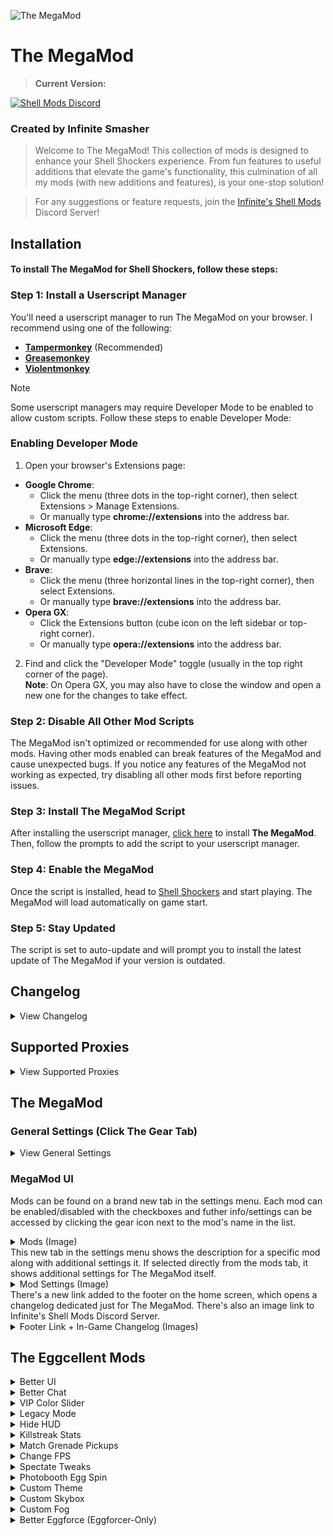 ![The MegaMod](img/docs/megaMod/The%20MegaMod%20Logo.png)
# The MegaMod
<blockquote>
  <p><b>Current Version: </b><span id="version"></span></p>
</blockquote>

[![Shell Mods Discord](https://img.shields.io/discord/1273986972389474374?label=Infinite%27s%20Shell%20Mods%20Server&logo=discord&color=5865F2)](https://discord.gg/Cxggadazy4)

### Created by Infinite Smasher
> Welcome to The MegaMod! This collection of mods is designed to enhance your Shell Shockers experience. From fun features to useful additions that elevate the game's functionality, this culmination of all my mods (with new additions and features), is your one-stop solution!

> For any suggestions or feature requests, join the [Infinite's Shell Mods](https://discord.gg/Cxggadazy4) Discord Server!

## Installation
#### To install **The MegaMod** for Shell Shockers, follow these steps:

### Step 1: Install a Userscript Manager
You'll need a userscript manager to run The MegaMod on your browser. I recommend using one of the following:
- **[Tampermonkey](https://www.tampermonkey.net/)** (Recommended)
- **[Greasemonkey](https://www.greasespot.net/)**
- **[Violentmonkey](https://violentmonkey.github.io/)**

> [!NOTE]  
> Some userscript managers may require Developer Mode to be enabled to allow custom scripts. Follow these steps to enable Developer Mode:
> ### Enabling Developer Mode
> 1. Open your browser's Extensions page:
> - **Google Chrome**:
>   - Click the menu (three dots in the top-right corner), then select Extensions > Manage Extensions.
>   - Or manually type **chrome://extensions** into the address bar.
> - **Microsoft Edge**:
>   - Click the menu (three dots in the top-right corner), then select Extensions.
>   - Or manually type **edge://extensions** into the address bar.
> - **Brave**:
>   - Click the menu (three horizontal lines in the top-right corner), then select Extensions.
>   - Or manually type **brave://extensions** into the address bar.
> - **Opera GX**:
>   - Click the Extensions button (cube icon on the left sidebar or top-right corner).
>   - Or manually type **opera://extensions** into the address bar.
> 2. Find and click the "Developer Mode" toggle (usually in the top right corner of the page).<br>
> **Note**: On Opera GX, you may also have to close the window and open a new one for the changes to take effect.

### Step 2: Disable All Other Mod Scripts
The MegaMod isn't optimized or recommended for use along with other mods. Having other mods enabled can break features of the MegaMod and cause unexpected bugs. If you notice any features of the MegaMod not working as expected, try disabling all other mods first before reporting issues.

### Step 3: Install The MegaMod Script
After installing the userscript manager, [click here](https://infinitesmasher.github.io/The-MegaMod/js/script.user.js) to install **The MegaMod**. Then, follow the prompts to add the script to your userscript manager.

### Step 4: Enable the MegaMod
Once the script is installed, head to [Shell Shockers](https://shellshock.io/) and start playing. The MegaMod will load automatically on game start.

### Step 5: Stay Updated
The script is set to auto-update and will prompt you to install the latest update of The MegaMod if your version is outdated.

## Changelog
<div id="content"></div>
<details id="changelog">
  <summary>View Changelog</summary>
  <div id="changelog-content"></div>
</details>

<h2 id="proxy-title">Supported Proxies</h2>
<details id="proxies">
  <summary>View Supported Proxies</summary>
  <div id="proxy-content"></div>
</details>

## The MegaMod
### General Settings (Click The Gear Tab)
<details>
<summary>View General Settings</summary>

> - **MegaMod UI Sound Effects** - Enables sound effects related to the MegaMod
>   - **Specific Sounds**:
>     - **Tab Sounds** - Sound effects for mods tab and mod settings tab
>     - **Hover Sounds** - Sound effects for hovering on settings tab icon and mod settings icons
> - **Faster CSS Loading** - Makes CSS Load Faster
> - **In-Game Mod Toggle Alerts** - Enables small in-game alerts for mods with toggle keybinds

</details>

### MegaMod UI
Mods can be found on a brand new tab in the settings menu. Each mod can be enabled/disabled with the checkboxes and futher info/settings can be accessed by clicking the gear icon next to the mod's name in the list.
<details>
<summary>Mods (Image)</summary> 
  
  ![Mods](img/docs/megaMod/mods.png)
</details>
This new tab in the settings menu shows the description for a specific mod along with additional settings it. If selected directly from the mods tab, it shows additional settings for The MegaMod itself.
<details> 
<summary>Mod Settings (Image)</summary>
  
  ![Mod Settings](img/docs/megaMod/modSettings.png)
</details>
There's a new link added to the footer on the home screen, which opens a changelog dedicated just for The MegaMod. There's also an image link to Infinite's Shell Mods Discord Server.
<details>
<summary>Footer Link + In-Game Changelog (Images)</summary>

  ![Footer Changelog Link](img/docs/megaMod/footerLink.png)
  ![In-Game Changelog](img/docs/megaMod/changelog.png)
</details>

## The Eggcellent Mods
<details>
<summary>Better UI</summary>

> > Enhances the inventory and profile UI with new themes, a skin randomizer, profile badges, and more.
> ### **Settings**:
> - **General UI Tweaks**: Various UI improvements.
>   <details>
>   <summary>More Info</summary>
>   
>   > - Latest FontAwesome Social Media Icons
>   > - Updated Social Media Footer Icon Styles & Tooltip Position
>   > - Egg-Shaped Settings Sliders
>   > - Egg-Shaped Settings Checkboxes
>   > - Added margins around chat (on Despawn Menu) so it isn't fixed to edge of screen
>   > - Added margins to media tabs and top right buttons (on Home Screen) so they aren't fixed to edge of screen
>   > - Various UI Bug Fixes:
>   >   - Fixed Short Scrollmask Width
>   >   - Fixed YT + Twitch Box Height
>   >   - Adjusted Create Private Game Popup Alignments
>   >   - Fixed Slightly Taller Challenge Box
>   >   - Stretched Chick'n Winner Bar (on Despawn Menu) to fix text wrap (and for better looks ofc)
>   >   
>   > - Added Button (on Home Screen) and Popup to Show Current Public Map Pool
>   >   <details>
>   >    <summary>Public Map Popup (Image)</summary>
>   >     
>   >    ![Public Map Popup](img/docs/betterUI/misc/Public%20Map%20Popup.png)
>   >   </details>
>   >   
>   > - Added Button (on Home Screen) and Popup to Game History (Daily Lobbies)
>   >   <details>
>   >   <summary>Game History Popup (Image)</summary>
>   >   
>   >   ![Game History Popup](img/docs/betterUI/misc/Game%20History%20Popup.png)
>   >   </details>
>   >
>   > - Numbers are localized to add regional separators (make large numbers easier to read) and use the local place value system:
>   >   - Egg Count
>   >   - Item Prices
>   >   - Profile Stats Values
>   >   - Egg Reward Amounts
>   >   - etc.
>   > - Corrupted Grenade given Premium Item theme to match the other Premium Items purchasable with Golden Eggs
>   > - Server Select dropdown is back on the Home Screen!
>   > - Restyled Join Code Input to work better with the new game code format (WORD-WORD-WORD):
>   >   - Detects and fills in the code when pasting a full game link
>   >   - Autofills observe toggle and watchPlayer info (Eggforcers Only)
>   >   <details>
>   >   <summary>New Code Input (Image)</summary>
>   >     
>   >   ![New Code Input](img/docs/betterUI/misc/New%20Code%20Input.png)
>   >   </details>
>   >   
>   > - Restyled everything inside the player slot of the player currently being spectated to be white.
>   >   <details>
>   >   <summary>Restyled Spectating Player (Image)</summary>
>   >   
>   >   ![Restyled Spectating Player](img/docs/betterUI/misc/Spectating%20Player.png)
>   >   </details>
>   >   
>   > - Fixed width of horizontal bar below announcement message.
>   </details>
> 
> - **Chick'n Winner Upgrades**: Adds various upgrades to Chick'n Winner.
>   <details>
>   <summary>More Info</summary>
>   
>   > - Chick'n Winner now shows when you pull an item you already own.
>   > - Fixed Chick'n Winner egg icon not being on the same line as egg reward amount
>   >   <details>
>   >   <summary>Updated Chick'n Winner (Image)</summary>
>   >   
>   >   ![Chick'n Winner Owned Item](img/docs/betterUI/misc/CHW%20Owned%20Item.png)
>   >   </details>
>   >   
>   > - The Chick'n Winner Popup can now only be closed after you get your reward  - no more accidental closures!
>   </details>
> 
> - **Challenge Upgrades**: Adds various upgrades to Challenges.
>   <details>
>   <summary>More Info</summary>
>   
>   > - Added Icons to challenges to show if they're unique or already completed
>   > - Restyled Challenge "Claimed" Banner to match checkmark banner
>   >   <details>
>   >   <summary>Challenge Icons & Restyled "Claimed" Banners (Image)</summary>
>   >   
>   >   ![Challenges](img/docs/betterUI/challenges/Challenges.png)
>   >   </details>
>   > 
>   > - Added missing clock icon next to challenge timer on home screen
>   > - Added claim sound effect when claiming challenges 
>   > - Added claim sound effect when auto-claiming challenges through notification popup
>   > - Added info popup for challenges which shows all challenges with info such as icon, reward amounts, tier, type, # of claims, etc
>   >   <details>
>   >   <summary>Challenge Info Popup (Image)</summary>
>   >   
>   >   ![Challenge Info Popup](img/docs/betterUI/challenges/Challenge%20List%20Popup.png)
>   >   </details>
>   </details>
> 
> - **Better Inventory**
>   <details>
>   <summary>More Info</summary>
> 
>   > - __UI Improvements__:
>   >   - Rounded item and weapon select buttons
>   >   - Better **color matching** on existing item theme properties:
>   >     - Price Labels
>   >     - Spinning Egg (Item Image Loading)
>   >     - Item Borders
>   >   - New **gradient effect** (+ fade-in animation) for themed items when selected
>   >   - Item Search Feature (This was added into the game on October 1st, 2023!)
>   >   - EggK-47s and Whippers with sound effects now play a burst of their sound effect when clicked!
>   >   - Fixed Bugs:
>   >     - Equipped weapon skin wasn't highlighted after switching classes
>   >     - Sound effect played when switching tabs in shop
>   >     - Weapon skin buttons could be deselected
>   >     - Photobooth wasn't updating pistol when switching main weapon class
>   >     - Fixed wonky item banners for items showing in bundle popup
>   > - __New Item Themes__:
>   >   - ``Bundle`` - Items available through bundles only
>   >   - ``Limited`` - Limited-time items (in "Limited Edition" shop section)
>   >   - ``Twitch Drops`` - Items available through Twitch Drops
>   >   - ``Merch`` - Hats that were previously obtained through buying Shell Shockers merchandise
>   >   - ``Yolker`` - New Yolker Items
>   >   - ``League`` - Clan/Tournament Hats and Stamps
>   >   - ``Notif`` - Hats created for and rewarded through the (discontinued) Notification System
>   >   - ``Egglite`` - Code-unlockable items that fit no other categories
>   >   - ``Promo`` - Cross-Promotional items unlocked by playing other BWD games (ex: Skull Wand Pistol)
>   >   - ``Event`` - Event rewards from events such as EGG ORG or Scavenger Hunt
>   >   - ``Social`` - Social media rewards (Hats) from the homepage
>   >   - ``Legacy`` - Legacy default weapon skins from 2018/2019
>   >   - ``YT CC`` - BWD YouTube CC shop items
>   >   - ``Twitch CC`` - BWD Twitch CC shop items
>   >   <details>
>   >   <summary>Item Themes (Image)</summary>
>   >    
>   >   ![Item Themes](img/docs/betterUI/inventory/Item%20Themes.png)
>   >   </details>
>   > - Code Cracked popup is themed to match the item theme of the cracked item
>   >   <details>
>   >   <summary>Themed Code Cracked Popup (Image)</summary>
>   >    
>   >   ![Item Themes](img/docs/betterUI/inventory/Code%20Cracked.png)
>   >   </details>
>   > - Chick'n Winner popup is themed to match the item theme of the cracked item (after you reveal the item)
>   >   <details>
>   >   <summary>Themed Chick'n Winner Popup (Image)</summary>
>   >    
>   >   ![Item Themes](img/docs/betterUI/inventory/Chick'n%20Winner.png)
>   >   </details>
>   > 
>   > - __Changed Item Sorting Order__:
>   >   1. Bundle
>   >   2. Premium (Money)
>   >   3. Premium (Golden Eggs)
>   >   4. VIP
>   >   5. Merch
>   >   6. Twitch Drops
>   >   7. New Yolker
>   >   8. League
>   >   9. Notification
>   >   10. Egglite
>   >   11. Promo
>   >   12. Event
>   >   13. Social
>   >   14. Default & Legacy Items
>   >   15. Limited
>   >   16. Content Creator (YouTube & Twitch)
>   >   17. Shop Items 
>   > - **Skin randomizer button** - randomizes all equipped items (including grenade and melee) for the currently selected weapon class
>   > - **Item count information** in inventory, shop, and limited edition section:
>   >   - __Inventory__: shows # of items owned / total # of items
>   >     - __Limited Edition__: shows # of limited items owned / total # of limited items
>   >   - __Shop__: shows # of items remaining to purchase / total # of shop items (including vaulted shop items)
>   >     - __Limited Edition__: shows # of limited items remaining to purchase / total # of limited items
>   > - Clickable **Item Icons** for most of the custom item themes!
>   >   - Premium (matches your local currency) - switches to the shop tab of the shop
>   >   - VIP - opens VIP popup
>   >   - Bundle - switches to the shop tab of the shop
>   >   - Merch - opens merch store
>   >   - Twitch Drops - opens Twitch Drops page
>   >   - New Yolker - opens New Yolker signup page
>   >   - Notification - requests to turn on notifications
>   >   - Promo - opens the particular promotion of the item
>   >   - Social - opens the particular BWD social media page of the item
>   >   - Limited - opens limited edition section and shows all owned limited items
>   >   - Content Creator - links directly to the social media profile of the content creator
>   > - **Item Vault** - lets you preview unowned vaulted items (only in the inventory). Photobooth is disabled while in the Item Vault and you can't use the items in-game.
>   >   - Clicking an unowned social item opens the social media page and rewards the item.
>   >   - Clicking an unowned VIP item opens the VIP subscription popup
>   >   <details>
>   >   <summary>Item Vault UI (Image)</summary>
>   >   
>   >   ![Item Vault](img/docs/betterUI/inventory/Item%20Vault.png)
>   >   </details>
>   > - Themed Bundle and VIP Notification Popups
>   >   <details>
>   >   <summary>Themed Notification Popups (Image)</summary>
>   >   
>   >   ![Bundle](img/docs/betterUI/inventory/notification/Bundle.png)
>   >   ![VIP](img/docs/betterUI/inventory/notification/VIP.png)
>   >   </details>
>   </details>
> 
> - **Better Profile**
>   <details>
>   <summary>More Info</summary>
>   
>   > - **Profile Pictures** have returned in the profile section! Accounts that don't have a profile picture get a default one displayed.
>   >   <details>
>   >   <summary>Updated Profile Section (Image)</summary>
>   > 
>   >   ![Profile Section](img/docs/betterUI/profile/Profile%20Picture%20&%20Badges.png)
>   >   </details>
>   > 
>   > <details>
>   > <summary>Tier Badge Level Up Alert (Image)</summary>
>   > 
>   > ![Tier Badge Level Up](img/docs/betterUI/profile/Tier%20Badge%20Level%20Up.png)
>   > </details>
>   > 
>   > - **Profile Badges** - Clickable & Automatically Computed/Displayed:
>   >   - Core Badges (27):
>   >     - General Badges (11):
>   >       | Badge Name           | Description                                             |
>   >       | -------------------- | ------------------------------------------------------- |
>   >       | VIP Subscriber       | Have an active VIP subscription                         |
>   >       | Wizard               | Be one of the developers (Wizards)                      |
>   >       | BWD Mod              | Be one of the BWD Discord moderators                    |
>   >       | Eggforcer            | Be one of the Shell moderators (Eggforcers)             |
>   >       | Shell League Staff   | Be a staff member of the Shell League                   |
>   >       | Shell Wiki Staff     | Be a staff member on the official Shell Shockers Wiki    |
>   >       | OG Player            | Account Created in 2019 or Earlier                      |
>   >       | Pandemic Player      | Account Created in 2020                                 |
>   >       | Farm-Fresh Player    | Account less than a month old                           |
>   >       | Eggcellent Hatchday! | Today is your account's birthday!                       |
>   >       | MegaMod Playtester   | Helped playtest The MegaMod before its release - tysm!  |
>   >     - Event Badges (9):
>   >       | Badge Name           | Description                                                                |
>   >       | -------------------- | -------------------------------------------------------------------------- |
>   >       | Treasure Hunter      | Participated in the Scavenger Hunt 2022 event                              |
>   >       | ATTN: EGG ORG.       | Participated in the first EGG ORG event (2020)                              |
>   >       | Pablo > Diablo       | Participated in the "EGG ORG: Phase II" (EGG ORG 2021) event               |
>   >       | Pablo's Saviour      | Participated in the "Timetwist" (EGG ORG 2022) event                       |
>   >       | Monsters Win!        | Participated in the "EGG ORG & Eggventure" (EGG ORG 2023) event            |
>   >       | N0 M0R3 R0B0TS       | Participated in the "Rise of the Robots" (EGG ORG 2024) event              |
>   >       | Egg-Fu Master        | Played as an Egg-Fu Master during the \"Shadow War\" (EGG ORG 2025) event  |
>   >       | Eggsassin            | Played as an Eggsassin during the \"Shadow War\" (EGG ORG 2025) event      |
>   >       | Shadowborn Survivor  | Participated in the "Shadow War" (EGG ORG 2025) event                      |
>   >     - Social Badges (7) - **BWD Content Creators Only**:
>   >       > Matches the CC social media linked to your Shell Shockers account!
>   >       - Facebook
>   >       - Instagram
>   >       - TikTok
>   >       - Discord
>   >       - YouTube
>   >       - Twitter (X)
>   >       - Twitch
>   >     
>   >   - Tier Badges (18 Unique, 88 Total):
>   >     > The highest tier of a particular badge is displayed on your profile
>   >  
>   >     | Badge Name           | Description                                | Tier Requirements |
>   >     | -------------------- | ------------------------------------------ |------------------ |
>   >     | Eggstra Spender      | % of Premium Items Owned                   | <table><thead><tr><th>Tier</th><th>Requirement</th></tr></thead><tbody><tr><td>I</td><td>10%</td></tr><tr><td>II</td><td>20%</td></tr><tr><td>III</td><td>30%</td></tr><tr><td>IV</td><td>50%</td></tr><tr><td>V</td><td>80%+</td></tr></tbody></table>|
>   >     | Challenge Eggcepted  | # of Unique Challenges Completed           | <table><thead><tr><th>Tier</th><th>Requirement</th></tr></thead><tbody><tr><td>I</td><td>10</td></tr><tr><td>II</td><td>25</td></tr><tr><td>III</td><td>50</td></tr><tr><td>IV</td><td>75</td></tr><tr><td>V</td><td>100+</td></tr></tbody></table>|
>   >     | Overeggchiever       | # of Total Challenges Completed            | <table><thead><tr><th>Tier</th><th>Requirement</th></tr></thead><tbody><tr><td>I</td><td>50</td></tr><tr><td>II</td><td>100</td></tr><tr><td>III</td><td>250</td></tr><tr><td>IV</td><td>500</td></tr><tr><td>V</td><td>1,000+</td></tr></tbody></table>|
>   >     | Eggspenditure        | Golden Eggs Spent                          | <table><thead><tr><th>Tier</th><th>Requirement</th></tr></thead><tbody><tr><td>I</td><td>500,000</td></tr><tr><td>II</td><td>1,000,000</td></tr><tr><td>III</td><td>2,500,000</td></tr><tr><td>IV</td><td>5,000,000</td></tr><tr><td>V</td><td>7,500,000+</td></tr></tbody></table>|
>   >     | Shell Scrambler      | Lifetime Kills                             | <table><thead><tr><th>Tier</th><th>Requirement</th></tr></thead><tbody><tr><td>I</td><td>10,000</td></tr><tr><td>II</td><td>25,000</td></tr><tr><td>III</td><td>50,000</td></tr><tr><td>IV</td><td>100,000</td></tr><tr><td>V</td><td>200,000+</td></tr></tbody></table>|
>   >     | Master of Arms       | Lifetime Kills With Every Weapon           | <table><thead><tr><th>Tier</th><th>Requirement</th></tr></thead><tbody><tr><td>I</td><td>250</td></tr><tr><td>II</td><td>500</td></tr><tr><td>III</td><td>750</td></tr><tr><td>IV</td><td>1,000</td></tr><tr><td>V</td><td>2,500+</td></tr></tbody></table>|
>   >     | Eggsecutioner        | Lifetime Kills in Every Game Mode          | <table><thead><tr><th>Tier</th><th>Requirement</th></tr></thead><tbody><tr><td>I</td><td>500</td></tr><tr><td>II</td><td>1,000</td></tr><tr><td>III</td><td>5,000</td></tr><tr><td>IV</td><td>10,000</td></tr><tr><td>V</td><td>20,000+</td></tr></tbody></table>|
>   >     | Splattered Yolk      | Lifetime Deaths                            | <table><thead><tr><th>Tier</th><th>Requirement</th></tr></thead><tbody><tr><td>I</td><td>10000</td></tr><tr><td>II</td><td>25000</td></tr><tr><td>III</td><td>50000</td></tr><tr><td>IV</td><td>100000</td></tr><tr><td>V</td><td>200000+</td></tr></tbody></table>|
>   >     | Humpty's Fall        | # of Fall Deaths                           | <table><thead><tr><th>Tier</th><th>Requirement</th></tr></thead><tbody><tr><td>I</td><td>10</td></tr><tr><td>II</td><td>25</td></tr><tr><td>III</td><td>50</td></tr><tr><td>IV</td><td>100</td></tr><tr><td>V</td><td>250+</td></tr></tbody></table>|
>   >     | Overkill             | Lifetime KDR                               | <table><thead><tr><th>Tier</th><th>Requirement</th></tr></thead><tbody><tr><td>I</td><td>0.75</td></tr><tr><td>II</td><td>1.00</td></tr><tr><td>III</td><td>2.00</td></tr><tr><td>IV</td><td>3.00</td></tr><tr><td>V</td><td>4.00+</td></tr></tbody></table>|
>   >     | Eggsassin            | Lifetime KDR in Every Game Mode            | <table><thead><tr><th>Tier</th><th>Requirement</th></tr></thead><tbody><tr><td>I</td><td>0.75</td></tr><tr><td>II</td><td>1.00</td></tr><tr><td>III</td><td>2.00</td></tr><tr><td>IV</td><td>3.00</td></tr><tr><td>V</td><td>4.00+</td></tr></tbody></table>|
>   >     | Royal Rooster        | Lifetime KoTC Round Wins                   | <table><thead><tr><th>Tier</th><th>Requirement</th></tr></thead><tbody><tr><td>I</td><td>100</td></tr><tr><td>II</td><td>250</td></tr><tr><td>III</td><td>500</td></tr><tr><td>IV</td><td>1,000</td></tr><tr><td>V</td><td>2,000+</td></tr></tbody></table>|
>   >     | Coop King            | Lifetime KoTC Coop Captures                | <table><thead><tr><th>Tier</th><th>Requirement</th></tr></thead><tbody><tr><td>I</td><td>250</td></tr><tr><td>II</td><td>500</td></tr><tr><td>III</td><td>1,500</td></tr><tr><td>IV</td><td>2,500</td></tr><tr><td>V</td><td>5,000+</td></tr></tbody></table>|
>   >     | Eggsclusive          | % Owned of Current Update's Limited Items  | <table><thead><tr><th>Tier</th><th>Requirement</th></tr></thead><tbody><tr><td>I</td><td>10%</td></tr><tr><td>II</td><td>20%</td></tr><tr><td>III</td><td>30%</td></tr><tr><td>IV</td><td>50%</td></tr><tr><td>V</td><td>80%+</td></tr></tbody></table>|
>   >     | Yolky Drip           | # of Merch Items Owned                     | <table><thead><tr><th>Tier</th><th>Requirement</th></tr></thead><tbody><tr><td>I</td><td>1</td></tr><tr><td>II</td><td>2</td></tr><tr><td>III</td><td>3</td></tr></tbody></table>|
>   >     | Twitch Drops         | % Owned of Twitch Drops Items              | <table><thead><tr><th>Tier</th><th>Requirement</th></tr></thead><tbody><tr><td>I</td><td>10%</td></tr><tr><td>II</td><td>25%</td></tr><tr><td>III</td><td>50%</td></tr><tr><td>IV</td><td>75%</td></tr><tr><td>V</td><td>100%</td></tr></tbody></table>|
>   >     | Colleggter           | % Owned of New Yolker Items                | <table><thead><tr><th>Tier</th><th>Requirement</th></tr></thead><tbody><tr><td>I</td><td>10%</td></tr><tr><td>II</td><td>25%</td></tr><tr><td>III</td><td>50%</td></tr><tr><td>IV</td><td>75%</td></tr><tr><td>V</td><td>100%</td></tr></tbody></table>|
>   >     | Pro Egg Gamer        | # of League Items Owned                    | <table><thead><tr><th>Tier</th><th>Requirement</th></tr></thead><tbody><tr><td>I</td><td>1</td></tr><tr><td>II</td><td>2</td></tr><tr><td>III</td><td>3</td></tr><tr><td>IV</td><td>7</td></tr><tr><td>V</td><td>9+</td></tr></tbody></table>|
>   >     | Egglitist            | % Owned of Egglite Items                   | <table><thead><tr><th>Tier</th><th>Requirement</th></tr></thead><tbody><tr><td>I</td><td>10%</td></tr><tr><td>II</td><td>20%</td></tr><tr><td>III</td><td>30%</td></tr><tr><td>IV</td><td>50%</td></tr><tr><td>V</td><td>90%+</td></tr></tbody></table>|
>   >     | Poached Promoter     | % Owned of Promo Items                     | <table><thead><tr><th>Tier</th><th>Requirement</th></tr></thead><tbody><tr><td>I</td><td>10%</td></tr><tr><td>II</td><td>25%</td></tr><tr><td>III</td><td>50%</td></tr><tr><td>IV</td><td>75%</td></tr><tr><td>V</td><td>100%</td></tr></tbody></table>|
>   > 
>   >   <details>
>   >   <summary>Profile Badge Popup (Image)</summary>
>   >   
>   >   ![Profile Badge Popup](img/docs/betterUI/profile/Profile%20Badge%20Info%20Popup.png)
>   >   </details>
>   </details>
> 
> - **Force Roundness**: Makes the UI more comfy by rounding the corners on buttons, popups, and more! No more nasty sharp edges!
> 
> - **MOAR Colored UI**: Adds a splash of color to buttons and icons such as the News Tabs and social media footer icons.
> 
> - **Yellow Hit Markers**: Makes the hit markers yolk yellow instead of red because egg yolk is yellow and eggs don't bleed blood :)
>
> - **Weapon Icons**: Adds weapon icons on the Player List and Kill Feed
>   <details>
>   <summary>More Info</summary>
>     
>   >   - Shows Primary Weapon Icons (or Pistol) on Player List
>   >     <details>
>   >     <summary>Primary Weapon Icons (or Pistol) on Player List (Image)</summary>
>   >      
>   >     ![Weapon Icons on Player List](img/docs/betterUI/weapons/Player%20List.png)
>   >     </details>
>   >   
>   >   - Shows Primary Weapon Icons (or Pistol/Grenade/Melee) next to names on the Kill Feed
>   >     <details>
>   >     <summary>Primary Weapon Icons (or Pistol/Grenade/Melee) on Kill Feed (Image)</summary>
>   >     
>   >     ![Weapon Icons on Kill Feed](img/docs/betterUI/weapons/Kill%20Feed.png)
>   >     </details>
>   </details>
> 
> - **Kill Distance**: Shows Kill Distance (in m) next to each kill on the Kill Feed
>   > (This idea was first released in a mod by Agent Adam)
>   <details>
>     <summary>Kill Distance on Kill Feed (Image)</summary>
>     
>     ![Kill Distance on Kill Feed](img/docs/betterUI/misc/Kill%20Distances.png)
>   </details>
> 
> - **Spatula Icons**: Shows Spatula Icon on Player List and Kill Feed for the player currently holding the spatula.
>   <details>
>     <summary>Spatula Distance on Player List (Image)</summary>
>     
>     ![Kill Icon on Player List](img/docs/betterUI/spatula/Player%20List.png)
>   </details>
>   <details>
>     <summary>Spatula Distance on Kill Feed (Image)</summary>
>     
>     ![Kill Icon on Kill Feed](img/docs/betterUI/spatula/Kill%20Feed.png)
>   </details>
</details>

<details>
<summary>Better Chat</summary>
 
> > Various Upgrades & Additions to In-Game Chat.
> ### **Settings**:
> - **Chat Icons**: Added Icons next to to MOD, SERVER, ANNOUNCEMENT, and Chat Event messages.
>   <details>
>   <summary>Chat Icons (Image)</summary>
>   
>   ![Chat Icons](img/docs/betterChat/Chat%20Icons.png)
>   </details>
> 
> - **Longer Chat**: Increases the visible chat message limit from 5 to 7 messages
> 
> - **Infinite Chat History**: Removes the chat history limit, allowing you to scroll through all of the messages sent after you joined a game.
> 
> - **Chat Translator**: Translates chat messages into the language you're using for Shell Shockers with a toggle to switch between translated and original.
>   <details>
>   <summary>Chat Translator UI (Image)</summary>
>   
>   ![Chat Translator](img/docs/betterChat/Auto%20Translate.png)
>   </details>
>
> - **Auto-Translate Chat**: Automatically translates incoming chat messages by default.
>
> - **Detect Game Codes**: Lets you click on game codes in chat messages to join them.
>   > Also alerts you if you're joining the game you're currently in.
>   <details>
>   <summary>Detect Game Codes UI (Image)</summary>
>   
>   ![Detect Game Codes](img/docs/betterChat/Detected%20Codes.png)
>   ![Leave Game Popup](img/docs/betterChat/Leave%20Game%20Popup.png)
>   </details>
> 
> - **Chat Events**: Adds messages in chat for different player events (below):
>     > (each Chat Event has its own dedicated setting to enable/disable it)
>   - **Chat Events Added to Chat**:
>     - Join Game - _PLAYER_ joined.
>     - Leave Game - _PLAYER_ left.
>     - Switch Team - _PLAYER_ switched to BLUE/RED team.
>     - Pick Up Spatula - _PLAYER_ picked up the spatula.
>     - Drop Spatula - _PLAYER_ dropped the spatula.
>     <details>
>     <summary>Chat Events (Image)</summary>
>   
>     ![Chat Events](img/docs/betterChat/Chat%20Events.png)
>     </details>

</details>

<details>
<summary>VIP Color Slider</summary>

> > Adds sliders for hue, saturation, and brightness to customize your egg color in the inventory - slider also locks for non VIPs.
> > Also adds a color randomizer button.  
> ### **Settings**:
> - **Unlock (for non-VIPs)**: Unlocks the color slider for people without VIP.
> - **Auto-Save Custom Color**: Automatically saves and applies custom colors.
> - **Color Randomizer Button**: Adds a button to randomize your egg color (Color Slider included).
> 
> <details>
> <summary>Color Slider (Images)</summary>
> 
> ![Color Slider](img/docs/colorSlider/Slider.png)
> ![Slider Disabled](img/docs/colorSlider/Slider%20Disabled.png)
> </details>

</details>

<details>
<summary>Legacy Mode</summary>

> > Brings back legacy default weapon skins and sound effects from 2018/2019.
> ### **Settings**:
> - **Legacy Default Skins**: Enable old default weapon skin models.
>   <details>
>   <summary>Legacy Weapon Skins (Image)</summary>
> 
>   ![Legacy Skins](img/docs/legacyMode/Legacy%20Items.png)
>   </details>
> - **Legacy Sound Effects**: Enable old in-game weapon sound effects. Legacy sounds also play in the inventory when clicking on legacy weapons!
> - **Gun-Specific Sounds**: Enable/disable legacy sounds for specific guns.
>   - Fire Sound
>   - Default-Only Fire Sound (Only the Legacy (Default) skin has the fire sound effect)
>   - Reload Sound(s)
> - **Grenade Sounds**: Enable/disable legacy sounds for grenades.
>   - Grenade Throw
>   - Grenade Beep
>   - Grenade Explosion
>   - Default-Only Explosion
> - **Other Sounds**: Enable/disable additional legacy sound effects.
>   - Ammo/Grenade Pickup
>   - Weapon Swap

</details>

<details>
<summary>Hide HUD</summary>

> > Hide or show the HUD (including player names, outlines, and pickups) while playing or in spectate mode for cinematic shots and clean recordings.  
> ### **Settings**:
> - **Hide/Show In-Game UI**: Keybind to Toggle HUD visibility.
> - Hide Crosshair
> - Hide Game Messages
> - Hide Grenade Power
> - Hide Healthbar
> - Hide Game Chat
> - Hide Gamemode UI
> - Hide Ammo Count
> - Hide Player List
> - Hide Readouts (Ping, FPS, etc)
> - Hide Egg Count
> - Hide Kill/Death Log
> - Hide Kill/Death Text
> - Hide Max Killstreak Indicator
> - Hide Spectate Info
> - Hide Grenade/Ammo Pickups
> - Hide Player Nametags
> - Hide Player Outlines
> 
>   <details>
>   <summary>HUD, Nametags, Player Outlines, & Pickups Hidden (Image)</summary>
> 
>   ![HUD & Pickups Hidden](img/docs/hideHUD/HUD%20Hidden.png)
>   </details>

</details>

<details>
<summary>Killstreak Stats</summary>

> > Adds a stopwatch that starts when you spawn and a popup to display kill streak stats (COMING SOON). Also useful for timed challenges.  
> **Settings**:
> - **Stopwatch**: Shows a stopwatch above the ping and FPS readouts that starts when you spawn.
>
>   <details>
>   <summary>Killstreak Stopwatch (Image)</summary>
> 
>   ![Killstreak Stopwatch](img/docs/killstreakInfo/Stopwatch.png)
>   </details>
> <!--**Hide/Show Info Popup**: Toggle the display of kill streak stats.-->

</details>

<details>
<summary>Match Grenade Pickups</summary>
 
> > Sets the grenade pickups to match your equipped grenade skin, also works in first-person spectate mode.
> 
>   <details>
>   <summary>Matching Grenade Pickups In-Game (Image)</summary>
> 
>   ![Matching Grenade Pickups](img/docs/matchGrenades/Matching%20Pickups.png)
>   </details>

</details>

<details>
<summary>Change FPS</summary>

> > Allows you to adjust your FPS.  
> ### **Settings**:
> - **FPS Slider**: Adjust the FPS (1-999).

</details>

<details>
<summary>Spectate Tweaks</summary>
 
> > Tweaks for spectate mode. Also shows more keybinds on the "Spectating Player" box.
> ### **Settings**:
> - **Show Healthbar**: Display a player's healthbar while spectating them in first-person-spectate mode.
> - **Hide Main Crosshair**: Hide the main crosshair in first-person-spectate mode.
> - **Hide Crosshair Dot**: Hide the crosshair dot in first-person-spectate mode.
> - **Spectate Speed Slider**: Sets the % of the spectate speed (1% to 200%).
> - **Freeze Frame**: Sets the keybind toggle for freezing the players.

</details>

<details>
<summary>Photobooth Egg Spin</summary>

> > Spin your egg 360° in the photobooth and export the spin as a GIF.  
> ### **Settings (In Photobooth)**:
> - **Spin Speed**: Choose the speed of the spin.
>   - Slow
>   - Normal
>   - Fast
> - **Spinning GIF FPS**: Choose the FPS of the spinning GIF.
>   - Low (15 FPS)
>   - Medium (30 FPS)
>   - High (60 FPS)
> - **Spin Egg**: Rotate your egg.
> - **Save Spinning GIF**: Export the spinning egg as a GIF (Coming Soon!).

</details>

<details>
<summary>Custom Theme</summary>

> > Select and manage themes that change the UI's appearance, including menu backgrounds, button colors, crosshair, scope, and more.  
> ### **Settings**:
> - **Select Theme**: Choose a theme.
> - **Preload Themes**: Load themes faster by downloading them on startup.
> - **Available Themes**:
>
>   | Theme Name                 | Creator(s)                 | Description                                                                                                                    | Image                                                 |
>   | -------------------------- | -------------------------- | ------------------------------------------------------------------------------------------------------------------------------ | ----------------------------------------------------- |
>   | Boolet x DeltaStorm        | Boolet, Infinite Smasher    | Updated & improved version of [Boolet](https://youtube.com/@Boolet)'s theme. Used to be available on the Chrome WebStore.      | ![Boolet Theme](img/docs/themes/boolet.png)           |
>   | graysocean (Main)          | Infinite Smasher            | Updated & improved version of [graysocean](https://twitch.tv/graysocean)'s theme. Used to be available on the Chrome WebStore. | ![Graysocean Theme](img/docs/themes/graysocean.png)   |
>   | graysocean (Fashion Show)  | Infinite Smasher            | Fashion show-specific version of the graysocean (Main) theme.                                                                   | Same as Graysocean (Main)                             |
>   | Gus                        | Gus, Infinite Smasher       | Gus's theme.                                                                                                                   | ![Gus Theme](img/docs/themes/gus.png)                 |
>   | King Hayden                | Jayvan, Infinite Smasher    | Updated & improved version of [King Hayden](https://twitch.tv/king_hayden_)'s theme.                                           | ![King Hayden Theme](img/docs/themes/hayden.png)      |
>   | Infinite Smasher            | Infinite Smasher            | Infinite Smasher's theme.                                                                                                       | ![Infinite Smasher Theme](img/docs/themes/infinite.png) |
>   | menoXD                     | Jayvan, Infinite Smasher    | Updated & improved version of [menoXD](https://twitch.tv/menoxd)'s theme.                                                      | ![menoXD Theme](img/docs/themes/meno.png)             |
>   | Novosuper                  | Jayvan, Infinite Smasher    | Updated & improved version of [Novosuper](https://twitch.tv/novosuper)'s theme.                                                | ![Novosuper Theme](img/docs/themes/novo.png)          |
  
</details>

<details>
<summary>Custom Skybox</summary>

> > Choose from over 60+ different skyboxes (or use a solid color) for all maps.  
> ### **Settings**:
> - **Skybox Category**: Select a category of skyboxes.
> - **Randomize Skybox**: Randomizes the skybox each time you enter a lobby.
> - **Select Skybox**: Choose a specific skybox from the selected category.
> - **Skybox Color (Color Picker)**: Set the skybox color when "Solid Colors" is selected as the Skybox Category.
> - **Skybox Categories**:
> 
>   | Category Name                                                                                                       | # of Skyboxes       |
>   | ------------------------------------------------------------------------------------------------------------------- | ------------------- |
>   | Official (In-Game Skyboxes)                                                                                          | 4                   |
>   | Solid Colors (RGB Color Sliders)                                                                                    | 256^3 = 16,777,216  |
>   | Landscapes                                                                                                          | 4                   |
>   | [AllSky](https://assetstore.unity.com/packages/2d/textures-materials/sky/allsky-free-10-sky-skybox-set-146014)      | 10                  |
>   | [Cartoon Clouds](https://assetstore.unity.com/packages/2d/textures-materials/sky/farland-skies-cloudy-crown-60004)  | 5                   |
>   | [Color Skies](https://assetstore.unity.com/packages/2d/textures-materials/sky/colorskies-91541)                     | 8                   |
>   | [Space](https://assetstore.unity.com/packages/2d/textures-materials/sky/spaceskies-free-80503)                      | 23                  |
>   | [Nebula](https://assetstore.unity.com/packages/2d/textures-materials/sky/skybox-volume-2-nebula-3392)               | 7                   |
>   | Other                                                                                                               | 5                   |
> 
>   Misc Skybox Sources: [Babylon.js](https://doc.babylonjs.com/toolsAndResources/assetLibraries/availableTextures#cubetextures), [elyvisions (OpenGameArt)](https://opengameart.org/content/elyvisions-skyboxes)
> 
> <details>
> <summary>What Skyboxes Look Like In-Game (Image)</summary>
> 
> ![Skybox Example](img/docs/customSkybox/skybox.png)
> </details>

</details>

<details>
<summary>Custom Fog</summary>

> > CURRENTLY BROKEN as fog doesn't work in regular (unmodded) Shell either!
> > Enhance your game's atmosphere with customizable fog! Adjust the density and color to create anything from an eerie mist to complete blindness across all maps.
> ### **Settings**:
> - **Fog Density (%)**: Set the density of the fog.
> - **Fog Color (Color Picker)**: Set the color of the fog.
> - **Randomize Fog**: Randomizes the fog density and color each time you enter a lobby.
> - **Reset to Map Defaults**: Resets fog density & color to the default for the map you're playing on.
> 
> <details>
> <summary>What Fog Looks Like In-Game (Image)</summary>
> 
> ![Fog Example](img/docs/customFog/fog.png)
> </details>

</details>

<details>
<summary>Better Eggforce (Eggforcer-Only)</summary>
 
> > Adds some useful improvements and new features to make Eggforcing better! Now go swing that ban hammer!
> ### **Settings**:
> - **Improved Ban Popup**: Adds ability to copy a player's UniqueID, preset ban reasons, and automatic chat message sending functionality (with presets or custom message text box) to the ban player popup.
>   <details>
>   <summary>Improved Ban Player Popup (Image)</summary>
>   
>   ![Improved Ban Popup](img/docs/betterEggforce/Ban%20Popup.png)
>   </details>
> 
> - **Observer Toggle**: Adds a toggle on the join game popup to toggle observer mode and enter a player UniqueID.
>   <details>
>   <summary>Observer Toggle (Image)</summary>
>   
>   ![Observer Toggle](img/docs/betterEggforce/Observer%20Toggle.png)
>   </details>
> 
> - **Ban History**: Adds a button on homescreen and new popup to show the past bans you've handed out.
>   <details>
>   <summary>Ban History Popup (Image)</summary>
>   
>   ![Ban History Popup](img/docs/betterEggforce/Ban%20History%20Popup.png)
>   </details>
> 
> - **Spectate-Only ESP**: Enables ESP that only works in spectate mode.
> - **Toggle ESP**: Sets the keybind to toggle the Spectate-Only ESP.
> - **Auto Ban**: Auto-bans users with names/uniqueIDs that match the ones in the list.
> - **Name / UniqueID List**: Allows you to enter names/uniqueIDs to auto-ban.
> - **Disable Chat Filter**: Disables the Chat Filter and makes inappropriate chat messages red, highlighting the innapropriate parts.
>   <details>
>   <summary>Disabled Chat Filter (Image)</summary>
>   
>   ![Disabled Chat Filter](img/docs/betterEggforce/Disabled%20Chat%20Filter.png)
>   </details>

</details>